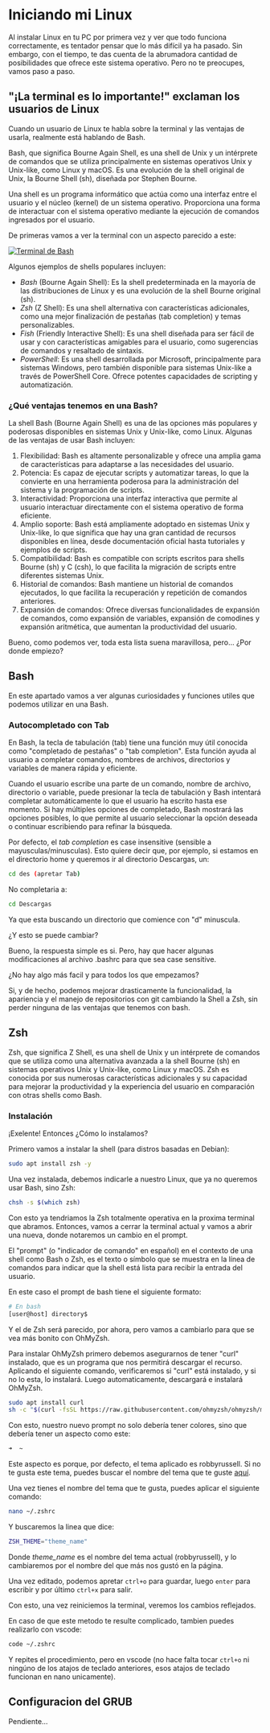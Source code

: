 # Iniciando mi Linux

Al instalar Linux en tu PC por primera vez y ver que todo funciona correctamente, es tentador pensar que lo más difícil ya ha pasado. Sin embargo, con el tiempo, te das cuenta de la abrumadora cantidad de posibilidades que ofrece este sistema operativo. Pero no te preocupes, vamos paso a paso.

## "¡La terminal es lo importante!" exclaman los usuarios de Linux

Cuando un usuario de Linux te habla sobre la terminal y las ventajas de usarla, realmente está hablando de Bash. 

Bash, que significa Bourne Again Shell, es una shell de Unix y un intérprete de comandos que se utiliza principalmente en sistemas operativos Unix y Unix-like, como Linux y macOS. Es una evolución de la shell original de Unix, la Bourne Shell (sh), diseñada por Stephen Bourne.

Una shell es un programa informático que actúa como una interfaz entre el usuario y el núcleo (kernel) de un sistema operativo. Proporciona una forma de interactuar con el sistema operativo mediante la ejecución de comandos ingresados por el usuario.

De primeras vamos a ver la terminal con un aspecto parecido a este:

[![Terminal de Bash](https://www.google.com/url?sa=i&url=https%3A%2F%2Fwww.freecodecamp.org%2Fnews%2Fbash-scripting-tutorial-linux-shell-script-and-command-line-for-beginners%2F&psig=AOvVaw26BHyDdWNqxMCeiiUYmhNu&ust=1711160027626000&source=images&cd=vfe&opi=89978449&ved=0CBEQjRxqFwoTCLCkxYvmhoUDFQAAAAAdAAAAABAJ)](https://es.wikipedia.org/wiki/Bash)

Algunos ejemplos de shells populares incluyen:

- _Bash_ (Bourne Again Shell): Es la shell predeterminada en la mayoría de las distribuciones de Linux y es una evolución de la shell Bourne original (sh).
- _Zsh_ (Z Shell): Es una shell alternativa con características adicionales, como una mejor finalización de pestañas (tab completion) y temas personalizables.
- _Fish_ (Friendly Interactive Shell): Es una shell diseñada para ser fácil de usar y con características amigables para el usuario, como sugerencias de comandos y resaltado de sintaxis.
- _PowerShell_: Es una shell desarrollada por Microsoft, principalmente para sistemas Windows, pero también disponible para sistemas Unix-like a través de PowerShell Core. Ofrece potentes capacidades de scripting y automatización.

### ¿Qué ventajas tenemos en una Bash?

La shell Bash (Bourne Again Shell) es una de las opciones más populares y poderosas disponibles en sistemas Unix y Unix-like, como Linux. Algunas de las ventajas de usar Bash incluyen:

1. Flexibilidad: Bash es altamente personalizable y ofrece una amplia gama de características para adaptarse a las necesidades del usuario.
2. Potencia: Es capaz de ejecutar scripts y automatizar tareas, lo que la convierte en una herramienta poderosa para la administración del sistema y la programación de scripts.
3. Interactividad: Proporciona una interfaz interactiva que permite al usuario interactuar directamente con el sistema operativo de forma eficiente.
4. Amplio soporte: Bash está ampliamente adoptado en sistemas Unix y Unix-like, lo que significa que hay una gran cantidad de recursos disponibles en línea, desde documentación oficial hasta tutoriales y ejemplos de scripts.
5. Compatibilidad: Bash es compatible con scripts escritos para shells Bourne (sh) y C (csh), lo que facilita la migración de scripts entre diferentes sistemas Unix.
6. Historial de comandos: Bash mantiene un historial de comandos ejecutados, lo que facilita la recuperación y repetición de comandos anteriores.
7. Expansión de comandos: Ofrece diversas funcionalidades de expansión de comandos, como expansión de variables, expansión de comodines y expansión aritmética, que aumentan la productividad del usuario.

Bueno, como podemos ver, toda esta lista suena maravillosa, pero... ¿Por donde empiezo? 

## Bash

En este apartado vamos a ver algunas curiosidades y funciones utiles que podemos utilizar en una Bash.

### Autocompletado con Tab

En Bash, la tecla de tabulación (tab) tiene una función muy útil conocida como "completado de pestañas" o "tab completion". Esta función ayuda al usuario a completar comandos, nombres de archivos, directorios y variables de manera rápida y eficiente.

Cuando el usuario escribe una parte de un comando, nombre de archivo, directorio o variable, puede presionar la tecla de tabulación y Bash intentará completar automáticamente lo que el usuario ha escrito hasta ese momento. Si hay múltiples opciones de completado, Bash mostrará las opciones posibles, lo que permite al usuario seleccionar la opción deseada o continuar escribiendo para refinar la búsqueda.

Por defecto, el _tab completion_ es case insensitive (sensible a mayusculas/minusculas). Esto quiere decir que, por ejemplo, si estamos en el directorio home y queremos ir al directorio Descargas, un:

```bash
cd des (apretar Tab)
```

No completaria a:

```bash
cd Descargas
```

Ya que esta buscando un directorio que comience con "d" minuscula. 

¿Y esto se puede cambiar? 

Bueno, la respuesta simple es si. Pero, hay que hacer algunas modificaciones al archivo .bashrc para que sea case sensitive.

¿No hay algo más facil y para todos los que empezamos?

Si, y de hecho, podemos mejorar drasticamente la funcionalidad, la apariencia y el manejo de repositorios con git cambiando la Shell a Zsh, sin perder ninguna de las ventajas que tenemos con bash.

## Zsh

Zsh, que significa Z Shell, es una shell de Unix y un intérprete de comandos que se utiliza como una alternativa avanzada a la shell Bourne (sh) en sistemas operativos Unix y Unix-like, como Linux y macOS. Zsh es conocida por sus numerosas características adicionales y su capacidad para mejorar la productividad y la experiencia del usuario en comparación con otras shells como Bash.

### Instalación

¡Exelente! Entonces ¿Cómo lo instalamos?

Primero vamos a instalar la shell (para distros basadas en Debian):

```bash
sudo apt install zsh -y
```

Una vez instalada, debemos indicarle a nuestro Linux, que ya no queremos usar Bash, sino Zsh:

```bash
chsh -s $(which zsh)
```

Con esto ya tendriamos la Zsh totalmente operativa en la proxima terminal que abramos. Entonces, vamos a cerrar la terminal actual y vamos a abrir una nueva, donde notaremos un cambio en el prompt.

El "prompt" (o "indicador de comando" en español) en el contexto de una shell como Bash o Zsh, es el texto o símbolo que se muestra en la línea de comandos para indicar que la shell está lista para recibir la entrada del usuario.

En este caso el prompt de bash tiene el siguiente formato:

```bash
# En bash
[user@host] directory$
```

Y el de Zsh será parecido, por ahora, pero vamos a cambiarlo para que se vea más bonito con OhMyZsh.

Para instalar OhMyZsh primero debemos asegurarnos de tener "curl" instalado, que es un programa que nos permitirá descargar el recurso. Aplicando el siguiente comando, verificaremos si "curl" está instalado, y si no lo esta, lo instalará. Luego automaticamente, descargará e instalará OhMyZsh.

```bash
sudo apt install curl
sh -c "$(curl -fsSL https://raw.githubusercontent.com/ohmyzsh/ohmyzsh/master/tools/install.sh)"
```

Con esto, nuestro nuevo prompt no solo debería tener colores, sino que debería tener un aspecto como este:

```bash
➜  ~
```

Este aspecto es porque, por defecto, el tema aplicado es robbyrussell. Si no te gusta este tema, puedes buscar el nombre del tema que te guste [aquí](https://github.com/ohmyzsh/ohmyzsh/wiki/Themes).

Una vez tienes el nombre del tema que te gusta, puedes aplicar el siguiente comando:

```bash
nano ~/.zshrc
```

Y buscaremos la linea que dice: 

```bash
ZSH_THEME="theme_name"
```

Donde *theme_name* es el nombre del tema actual (robbyrussell), y lo cambiaremos por el nombre del que más nos gustó en la página.

Una vez editado, podemos apretar `ctrl+o` para guardar, luego `enter` para escribir y por último `ctrl+x` para salir.

Con esto, una vez reiniciemos la terminal, veremos los cambios reflejados.

En caso de que este metodo te resulte complicado, tambien puedes realizarlo con vscode:

```bash
code ~/.zshrc
```

Y repites el procedimiento, pero en vscode (no hace falta tocar `ctrl+o` ni ningúno de los atajos de teclado anteriores, esos atajos de teclado funcionan en nano unicamente).

## Configuracion del GRUB

Pendiente...